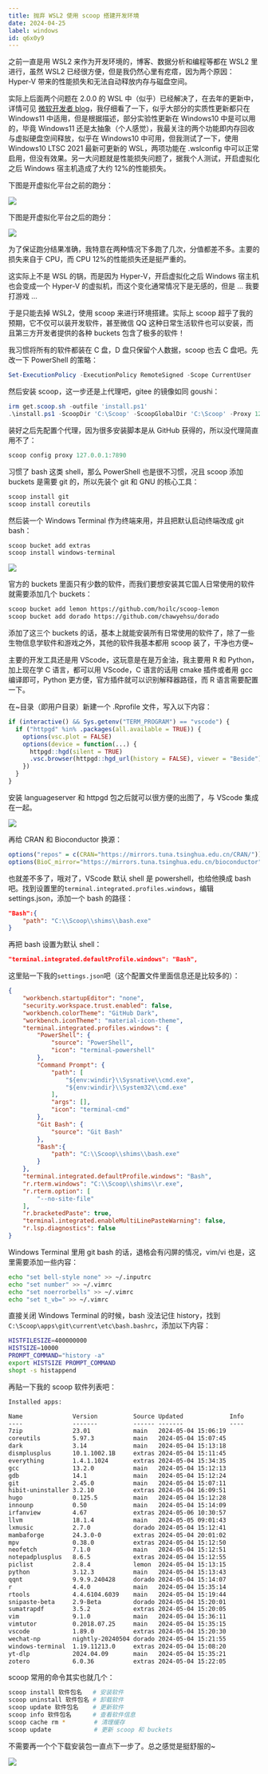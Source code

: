 ```yaml
---
title: 抛弃 WSL2 使用 scoop 搭建开发环境
date: 2024-04-25
label: windows
id: q6x0y9
---
```


之前一直是用 WSL2 来作为开发环境的，博客、数据分析和编程等都在 WSL2 里进行，虽然 WSL2 已经很方便，但是我仍然心里有疙瘩，因为两个原因：Hyper‑V 带来的性能损失和无法自动释放内存与磁盘空间。

实际上后面两个问题在 2.0.0 的 WSL 中（似乎）已经解决了，在去年的更新中，详情可见 [微软开发者 blog](https://devblogs.microsoft.com/commandline/windows-subsystem-for-linux-september-2023-update/)，我仔细看了一下，似乎大部分的实质性更新都只在 Windows11 中适用，但是根据描述，部分实验性更新在 Windows10 中是可以用的，毕竟 Windows11 还是太抽象（个人感觉），我最关注的两个功能即内存回收与虚拟硬盘空间释放，似乎在 Windows10 中可用，但我测试了一下，使用 Windows10 LTSC 2021 最新可更新的 WSL，两项功能在 .wslconfig 中可以正常启用，但没有效果。另一大问题就是性能损失问题了，据我个人测试，开启虚拟化之后 Windows 宿主机造成了大约 12%的性能损失。

下图是开虚拟化平台之前的跑分：

![](assets/20240425123940.jpg)

下图是开虚拟化平台之后的跑分：

![](assets/20240425123919.jpg)

为了保证跑分结果准确，我特意在两种情况下多跑了几次，分值都差不多。主要的损失来自于 CPU，而 CPU 12%的性能损失还是挺严重的。

这实际上不是 WSL 的锅，而是因为 Hyper-V，开启虚拟化之后 Windows 宿主机也会变成一个 Hyper-V 的虚拟机，而这个变化通常情况下是无感的，但是 ... 我要打游戏 ...

于是只能去掉 WSL2，使用 scoop 来进行环境搭建。实际上 scoop 超乎了我的预期，它不仅可以装开发软件，甚至微信 QQ 这种日常生活软件也可以安装，而且第三方开发者提供的各种 buckets 包含了极多的软件！

我习惯将所有的软件都装在 C 盘，D 盘只保留个人数据，scoop 也去 C 盘吧。先改一下 PowerShell 的策略：

```powershell
Set-ExecutionPolicy -ExecutionPolicy RemoteSigned -Scope CurrentUser
```

然后安装 scoop，这一步还是上代理吧，gitee 的镜像如同 goushi：

```powershell
irm get.scoop.sh -outfile 'install.ps1'
.\install.ps1 -ScoopDir 'C:\Scoop' -ScoopGlobalDir 'C:\Scoop' -Proxy 127.0.0.1:7890
```

装好之后先配置个代理，因为很多安装脚本是从 GitHub 获得的，所以没代理简直用不了：

```powershell
scoop config proxy 127.0.0.1:7890
```

习惯了 bash 这类 shell，那么 PowerShell 也是很不习惯，况且 scoop 添加 buckets 是需要 git 的，所以先装个 git 和 GNU 的核心工具：

```powershell
scoop install git
scoop install coreutils
```

然后装一个 Windows Terminal 作为终端来用，并且把默认启动终端改成 git bash：

```powershell
scoop bucket add extras
scoop install windows-terminal
```

![](assets/20240425124824.jpg)

官方的 buckets 里面只有少数的软件，而我们要想安装其它国人日常使用的软件就需要添加几个 buckets：

```bash
scoop bucket add lemon https://github.com/hoilc/scoop-lemon
scoop bucket add dorado https://github.com/chawyehsu/dorado
```

添加了这三个 buckets 的话，基本上就能安装所有日常使用的软件了，除了一些生物信息学软件和游戏之外，其他的软件我基本都用 scoop 装了，干净也方便~

主要的开发工具还是用 VScode，这玩意是在是万金油，我主要用 R 和 Python，加上现在学 C 语言，都可以用 VScode，C 语言的话用 cmake 插件或者用 gcc 编译即可，Python 更方便，官方插件就可以识别解释器路径，而 R 语言需要配置一下。

在~目录（即用户目录）新建一个 .Rprofile 文件，写入以下内容：

```r
if (interactive() && Sys.getenv("TERM_PROGRAM") == "vscode") {
  if ("httpgd" %in% .packages(all.available = TRUE)) {        
    options(vsc.plot = FALSE)
    options(device = function(...) {
      httpgd::hgd(silent = TRUE)
      .vsc.browser(httpgd::hgd_url(history = FALSE), viewer = "Beside")
    })
  }
}
```

安装 languageserver 和 httpgd 包之后就可以很方便的出图了，与 VScode 集成在一起。

![](assets/20240425130644.jpg)

再给 CRAN 和 Bioconductor 换源：

```r
options("repos" = c(CRAN="https://mirrors.tuna.tsinghua.edu.cn/CRAN/"))
options(BioC_mirror="https://mirrors.tuna.tsinghua.edu.cn/bioconductor")
```

也就差不多了，哦对了，VScode 默认 shell 是 powershell，也给他换成 bash 吧。找到设置里的`terminal.integrated.profiles.windows`，编辑 settings.json，添加一个 bash 的路径：

```json
"Bash":{
    "path": "C:\\Scoop\\shims\\bash.exe"
}
```

再把 bash 设置为默认 shell：

```json
"terminal.integrated.defaultProfile.windows": "Bash",
```

这里贴一下我的`settings.json`吧（这个配置文件里面信息还是比较多的）：

```json
{
    "workbench.startupEditor": "none",
    "security.workspace.trust.enabled": false,
    "workbench.colorTheme": "GitHub Dark",
    "workbench.iconTheme": "material-icon-theme",
    "terminal.integrated.profiles.windows": {
        "PowerShell": {
            "source": "PowerShell",
            "icon": "terminal-powershell"
        },
        "Command Prompt": {
            "path": [
                "${env:windir}\\Sysnative\\cmd.exe",
                "${env:windir}\\System32\\cmd.exe"
            ],
            "args": [],
            "icon": "terminal-cmd"
        },
        "Git Bash": {
            "source": "Git Bash"
        },
        "Bash":{
            "path": "C:\\Scoop\\shims\\bash.exe"
        }
    },
    "terminal.integrated.defaultProfile.windows": "Bash",
    "r.rterm.windows": "C:\\Scoop\\shims\\r.exe",
    "r.rterm.option": [
        "--no-site-file"
    ],
    "r.bracketedPaste": true,
    "terminal.integrated.enableMultiLinePasteWarning": false,
    "r.lsp.diagnostics": false
}
```

Windows Terminal 里用 git bash 的话，退格会有闪屏的情况，vim/vi 也是，这里需要添加一些内容：

```bash
echo "set bell-style none" >> ~/.inputrc
echo "set number" >> ~/.vimrc
echo "set noerrorbells" >> ~/.vimrc
echo "set t_vb=" >> ~/.vimrc
```

直接关闭 Windows Terminal 的时候，bash 没法记住 history，找到`C:\Scoop\apps\git\current\etc\bash.bashrc`，添加以下内容：

```bash
HISTFILESIZE=400000000
HISTSIZE=10000
PROMPT_COMMAND="history -a"
export HISTSIZE PROMPT_COMMAND
shopt -s histappend
```

再贴一下我的 scoop 软件列表吧：

```txt
Installed apps:

Name              Version          Source Updated             Info
----              -------          ------ -------             ----
7zip              23.01            main   2024-05-04 15:06:19
coreutils         5.97.3           main   2024-05-04 15:07:45
dark              3.14             main   2024-05-04 15:13:18
dismplusplus      10.1.1002.1B     extras 2024-05-04 15:11:45
everything        1.4.1.1024       extras 2024-05-04 15:34:35
gcc               13.2.0           main   2024-05-04 15:12:13
gdb               14.1             main   2024-05-04 15:12:24
git               2.45.0           main   2024-05-04 15:07:11
hibit-uninstaller 3.2.10           extras 2024-05-04 16:09:51
hugo              0.125.5          main   2024-05-04 15:12:28
innounp           0.50             main   2024-05-04 15:14:09
irfanview         4.67             extras 2024-05-06 10:30:57
llvm              18.1.4           main   2024-05-05 09:01:43
lxmusic           2.7.0            dorado 2024-05-04 15:12:41
mambaforge        24.3.0-0         extras 2024-05-04 20:01:02
mpv               0.38.0           extras 2024-05-04 15:12:50
neofetch          7.1.0            main   2024-05-04 15:12:51
notepadplusplus   8.6.5            extras 2024-05-04 15:12:55
piclist           2.8.4            lemon  2024-05-04 15:13:15
python            3.12.3           main   2024-05-04 15:13:43
qqnt              9.9.9.240428     dorado 2024-05-04 15:14:07
r                 4.4.0            main   2024-05-04 15:35:14
rtools            4.4.6104.6039    main   2024-05-04 15:19:44
snipaste-beta     2.9-Beta         dorado 2024-05-04 15:20:01
sumatrapdf        3.5.2            extras 2024-05-04 15:20:05
vim               9.1.0            main   2024-05-04 15:36:11
vimtutor          0.2018.07.25     main   2024-05-04 15:35:15
vscode            1.89.0           extras 2024-05-04 15:20:30
wechat-np         nightly-20240504 dorado 2024-05-04 15:21:55
windows-terminal  1.19.11213.0     extras 2024-05-04 15:08:20
yt-dlp            2024.04.09       main   2024-05-04 15:35:21
zotero            6.0.36           extras 2024-05-04 15:22:05
```

scoop 常用的命令其实也就几个：

```bash
scoop install 软件包名   # 安装软件
scoop uninstall 软件包名 # 卸载软件
scoop update 软件包名    # 更新软件
scoop info 软件包名      # 查看软件信息
scoop cache rm *        # 清理缓存
scoop update            # 更新 scoop 和 buckets
```

不需要再一个个下载安装包一直点下一步了。总之感觉是挺舒服的~

![](assets/20240425130723.jpg)